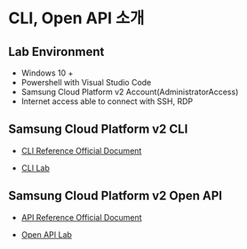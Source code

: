 # CLI, Open API 소개

## Lab Environment

- Windows 10 +
- Powershell with Visual Studio Code
- Samsung Cloud Platform v2 Account(AdministratorAccess)
- Internet access able to connect with SSH, RDP

## Samsung Cloud Platform v2 CLI

- [CLI Reference Official Document](https://docs.e.samsungsdscloud.com/clireference/)

- [CLI Lab](cli.md)

## Samsung Cloud Platform v2 Open API

- [API Reference Official Document](https://docs.e.samsungsdscloud.com/apireference/)

- [Open API Lab](./openapi.md)
